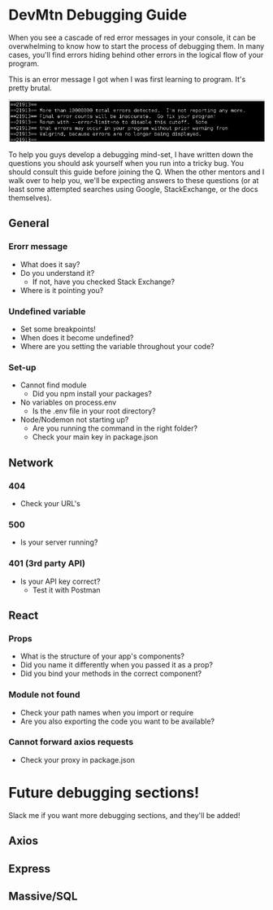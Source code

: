 # DevMtn Debugging Guide

When you see a cascade of red error messages in your console, it can be overwhelming to know how to start the process of debugging them. In many cases, you'll find errors hiding behind other errors in the logical flow of your program. 

This is an error message I got when I was first learning to program. It's pretty brutal.

![valgrind erorr message](./valgrind_error.jpg "valgrind error message")

To help you guys develop a debugging mind-set, I have written down the questions you should ask yourself when you run into a tricky bug. You should consult this guide before joining the Q. When the other mentors and I walk over to help you, we'll be expecting answers to these questions (or at least some attempted searches using Google, StackExchange, or the docs themselves).

## General

### Erorr message

* What does it say?
* Do you understand it?
  - If not, have you checked Stack Exchange?
* Where is it pointing you?

### Undefined variable

* Set some breakpoints!
* When does it become undefined?
* Where are you setting the variable throughout your code?

### Set-up

* Cannot find module
  - Did you npm install your packages?
* No variables on process.env
  - Is the .env file in your root directory?
* Node/Nodemon not starting up?
  - Are you running the command in the right folder?
  - Check your main key in package.json

## Network

### 404

* Check your URL's 

### 500

* Is your server running?

### 401 (3rd party API)

* Is your API key correct?
  - Test it with Postman

## React

### Props

* What is the structure of your app's components?
* Did you name it differently when you passed it as a prop?
* Did you bind your methods in the correct component?

### Module not found

* Check your path names when you import or require
* Are you also exporting the code you want to be available?

### Cannot forward axios requests

* Check your proxy in package.json

# Future debugging sections!

Slack me if you want more debugging sections, and they'll be added!

## Axios

## Express

## Massive/SQL
